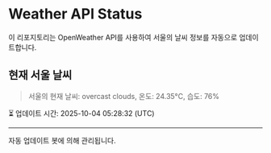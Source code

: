 
# Weather API Status

이 리포지토리는 OpenWeather API를 사용하여 서울의 날씨 정보를 자동으로 업데이트합니다.

## 현재 서울 날씨
> 서울의 현재 날씨: overcast clouds, 온도: 24.35°C, 습도: 76%

⏳ 업데이트 시간: 2025-10-04 05:28:32 (UTC)

---
자동 업데이트 봇에 의해 관리됩니다.
